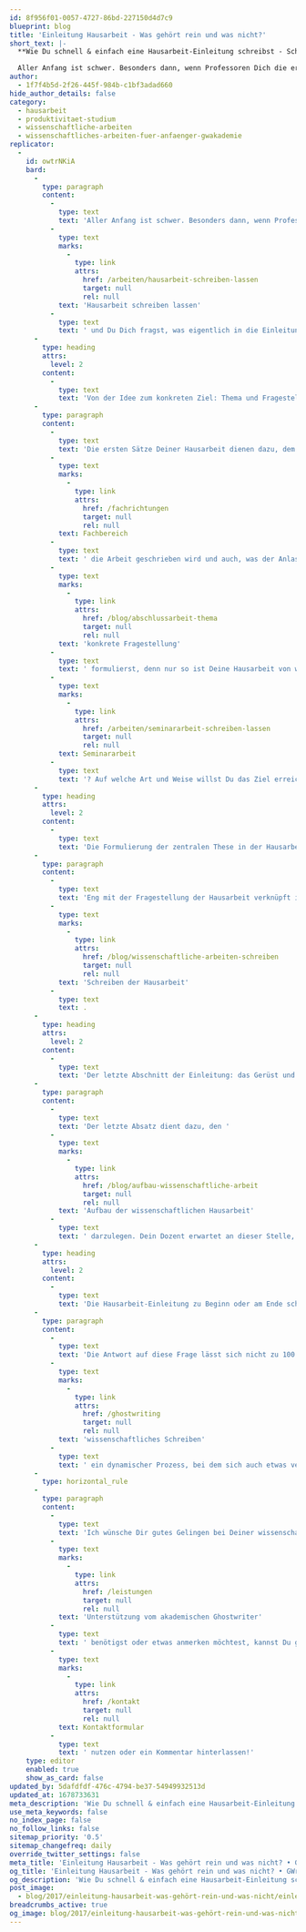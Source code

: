 ```yaml
---
id: 8f956f01-0057-4727-86bd-227150d4d7c9
blueprint: blog
title: 'Einleitung Hausarbeit - Was gehört rein und was nicht?'
short_text: |-
  **Wie Du schnell & einfach eine Hausarbeit-Einleitung schreibst - Schritt für Schritt vom akademischen Ghostwriter erklärt.**

  Aller Anfang ist schwer. Besonders dann, wenn Professoren Dich die erste Hausarbeit schreiben lassen und Du Dich fragst, was eigentlich in die Einleitung gehört. Dies ist in der Tat nicht so einfach, wie es auf den ersten Blick scheint, denn ein guter Einstieg sollte alle wichtigen Fragen aufwerfen und beantworten...
author:
  - 1f7f4b5d-2f26-445f-984b-c1bf3adad660
hide_author_details: false
category:
  - hausarbeit
  - produktivitaet-studium
  - wissenschaftliche-arbeiten
  - wissenschaftliches-arbeiten-fuer-anfaenger-gwakademie
replicator:
  -
    id: owtrNKiA
    bard:
      -
        type: paragraph
        content:
          -
            type: text
            text: 'Aller Anfang ist schwer. Besonders dann, wenn Professoren Dich die erste '
          -
            type: text
            marks:
              -
                type: link
                attrs:
                  href: /arbeiten/hausarbeit-schreiben-lassen
                  target: null
                  rel: null
            text: 'Hausarbeit schreiben lassen'
          -
            type: text
            text: ' und Du Dich fragst, was eigentlich in die Einleitung gehört. Dies ist in der Tat nicht so einfach, wie es auf den ersten Blick scheint, denn ein guter Einstieg sollte alle wichtigen Fragen aufwerfen und beantworten. Hier erfährst Du, wie die Hausarbeit-Einleitung zu einem Erfolg wird und welche Aspekte beachtet werden sollten.'
      -
        type: heading
        attrs:
          level: 2
        content:
          -
            type: text
            text: 'Von der Idee zum konkreten Ziel: Thema und Fragestellung der Hausarbeit'
      -
        type: paragraph
        content:
          -
            type: text
            text: 'Die ersten Sätze Deiner Hausarbeit dienen dazu, dem Leser einen ersten Einstieg in das Thema zu ermöglichen und sein Interesse zu wecken. Es muss in der Einleitung Deiner Hausarbeit deutlich werden, in welchem '
          -
            type: text
            marks:
              -
                type: link
                attrs:
                  href: /fachrichtungen
                  target: null
                  rel: null
            text: Fachbereich
          -
            type: text
            text: ' die Arbeit geschrieben wird und auch, was der Anlass für eine genaue Untersuchung ist. Warum ist Dein Thema wichtig oder interessant? So könnte ein literarischer Text auf der Grundlage aktueller Forschung neu interpretiert oder zu einer Debatte innerhalb eines Faches Stellung bezogen werden. Wichtig ist, dass Du eine '
          -
            type: text
            marks:
              -
                type: link
                attrs:
                  href: /blog/abschlussarbeit-thema
                  target: null
                  rel: null
            text: 'konkrete Fragestellung'
          -
            type: text
            text: ' formulierst, denn nur so ist Deine Hausarbeit von wissenschaftlichem Wert. Der Leser sollte wissen: Womit beschäftigt sich Deine Untersuchung? Welche Ziele verfolgt die Haus- oder '
          -
            type: text
            marks:
              -
                type: link
                attrs:
                  href: /arbeiten/seminararbeit-schreiben-lassen
                  target: null
                  rel: null
            text: Seminararbeit
          -
            type: text
            text: '? Auf welche Art und Weise willst Du das Ziel erreichen?'
      -
        type: heading
        attrs:
          level: 2
        content:
          -
            type: text
            text: 'Die Formulierung der zentralen These in der Hausarbeit-Einleitung'
      -
        type: paragraph
        content:
          -
            type: text
            text: 'Eng mit der Fragestellung der Hausarbeit verknüpft ist die zentrale These. Da Du diese im Hauptteil der Arbeit im Detail herleitest, sollte Du sie in der Einleitung nur kurz umreißen. In der Regel sollte die Einleitung zehn Prozent der Gesamtlänge einer Hausarbeit ausmachen. Wichtig ist es, dem Leser einen ersten Eindruck davon zu verschaffen, was ihn im Hauptteil der Arbeit erwartet – dies so kurz und so pointiert wie möglich. Da Du wissenschaftlich arbeitest, sollte Dein subjektives Interesse an dem Thema außen vor bleiben. Hilfreich ist es, die Fragestellung der Hausarbeit mit Hilfe einiger Leitfragen zu präzisieren, sodass dem Leser eindeutig klar wird, worum es in der Arbeit geht. Diese Fragen fungieren als „roter Faden“ und geben Dir zudem Orientierung beim '
          -
            type: text
            marks:
              -
                type: link
                attrs:
                  href: /blog/wissenschaftliche-arbeiten-schreiben
                  target: null
                  rel: null
            text: 'Schreiben der Hausarbeit'
          -
            type: text
            text: .
      -
        type: heading
        attrs:
          level: 2
        content:
          -
            type: text
            text: 'Der letzte Abschnitt der Einleitung: das Gerüst und die Rahmung der Hausarbeit'
      -
        type: paragraph
        content:
          -
            type: text
            text: 'Der letzte Absatz dient dazu, den '
          -
            type: text
            marks:
              -
                type: link
                attrs:
                  href: /blog/aufbau-wissenschaftliche-arbeit
                  target: null
                  rel: null
            text: 'Aufbau der wissenschaftlichen Hausarbeit'
          -
            type: text
            text: ' darzulegen. Dein Dozent erwartet an dieser Stelle, dass Du die Struktur des Hauptteils vorstellst, so zum Beispiel in welcher Reihenfolge welche Aspekte untersucht werden. Beschreibe kurz, auf welche Weise Du die Leitfragen beantwortest sowie die Abfolge der Kapitel. Der letzte Absatz der Einleitung sollte als Wegweiser durch den Rest der Untersuchung dienen. Der Aufbau sollte erläutert werden. Vermeide aber, einfach nur das Inhaltsverzeichnis deiner Hausarbeit nachzuerzählen. Einen runden Bogen schlägst Du, wenn alle Fragen, die in der Einleitung gestellt wurden, am Ende auch beantwortet sind. Diese Struktur wird auch als Rahmung bezeichnet. Aber wie gelangt man zu diesem harmonischen Abschluss? Es gibt unterschiedliche Meinungen, wie man dieses Ziel erreicht. So wird häufig geraten, die Einleitung erst nach Vollendung der Arbeit zu formulieren. Aber stimmt das auch?'
      -
        type: heading
        attrs:
          level: 2
        content:
          -
            type: text
            text: 'Die Hausarbeit-Einleitung zu Beginn oder am Ende schreiben?'
      -
        type: paragraph
        content:
          -
            type: text
            text: 'Die Antwort auf diese Frage lässt sich nicht zu 100 Prozent beantworten. Auf der einen Seite solltest Du bereits ein klares Bild von dem Thema der Hausarbeit haben, auf der anderen Seite ist '
          -
            type: text
            marks:
              -
                type: link
                attrs:
                  href: /ghostwriting
                  target: null
                  rel: null
            text: 'wissenschaftliches Schreiben'
          -
            type: text
            text: ' ein dynamischer Prozess, bei dem sich auch etwas verändern kann. Ideal ist es, eine vorläufige Einleitung zu verfassen, die Du im Verlauf der Arbeit nach Bedarf noch veränderst. So kannst Du Deinem Dozenten zu Beginn der Arbeit ein Konzept und zum Ende ein rundes Werk präsentieren.'
      -
        type: horizontal_rule
      -
        type: paragraph
        content:
          -
            type: text
            text: 'Ich wünsche Dir gutes Gelingen bei Deiner wissenschaftlichen Hausarbeit! Wenn Du noch offene Fragen hast, '
          -
            type: text
            marks:
              -
                type: link
                attrs:
                  href: /leistungen
                  target: null
                  rel: null
            text: 'Unterstützung vom akademischen Ghostwriter'
          -
            type: text
            text: ' benötigst oder etwas anmerken möchtest, kannst Du gerne unser '
          -
            type: text
            marks:
              -
                type: link
                attrs:
                  href: /kontakt
                  target: null
                  rel: null
            text: Kontaktformular
          -
            type: text
            text: ' nutzen oder ein Kommentar hinterlassen!'
    type: editor
    enabled: true
    show_as_card: false
updated_by: 5dafdfdf-476c-4794-be37-54949932513d
updated_at: 1678733631
meta_description: 'Wie Du schnell & einfach eine Hausarbeit-Einleitung schreibst - Schritt für Schritt vom akademischen Ghostwriter erklärt.'
use_meta_keywords: false
no_index_page: false
no_follow_links: false
sitemap_priority: '0.5'
sitemap_changefreq: daily
override_twitter_settings: false
meta_title: 'Einleitung Hausarbeit - Was gehört rein und was nicht? • GWriters'
og_title: 'Einleitung Hausarbeit - Was gehört rein und was nicht? • GWriters'
og_description: 'Wie Du schnell & einfach eine Hausarbeit-Einleitung schreibst - Schritt für Schritt vom akademischen Ghostwriter erklärt.'
post_image:
  - blog/2017/einleitung-hausarbeit-was-gehört-rein-und-was-nicht/einleitung-hausarbeit-1.jpg
breadcrumbs_active: true
og_image: blog/2017/einleitung-hausarbeit-was-gehört-rein-und-was-nicht/einleitung-hausarbeit-1.jpg
---
```

